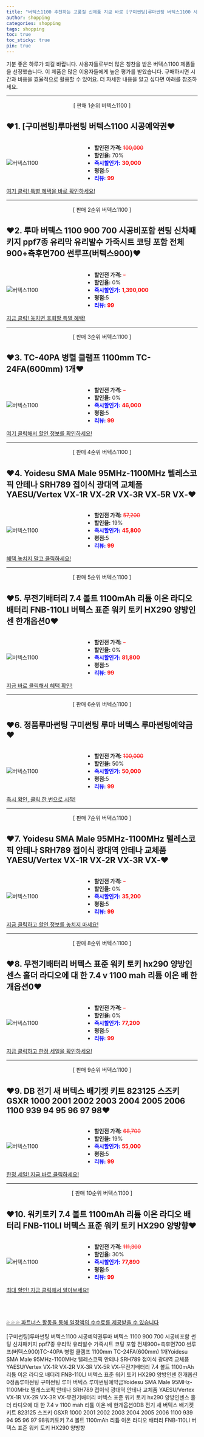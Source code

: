 ```yaml
---
title: "버텍스1100 추천하는 고품질 신제품 지금 바로 [구미썬팅]루마썬팅 버텍스1100 시공예약권"
author: shopping
categories: shopping
tags: shopping
toc: true
toc_sticky: true
pin: true
---
```

기분 좋은 하루가 되길 바랍니다. 사용자들로부터 많은 칭찬을 받은 버텍스1100 제품들을 선정했습니다. 이 제품은 많은 이용자들에게 높은 평가를 받았습니다. 구매하시면 시간과 비용을 효율적으로 활용할 수 있어요. 더 자세한 내용을 알고 싶다면 아래를 참조하세요.

---
<p class="toplist" style="margin: 0 auto; display: block; width: fit-content;">[ 판매 1순위 버텍스1100 ]</p>

<h2><strong>❤️1. [구미썬팅]루마썬팅 버텍스1100 시공예약권❤️</strong></h2>

<div style="display: flex; align-items: center;">
    <div style="flex: 0.4;">
        <img src="https://thumbnail9.coupangcdn.com/thumbnails/remote/230x230ex/image/vendor_inventory/4db2/496983dde095b6359cdc8254280bb0ce8a225a9a0639a9c52ee124ba5a8e.jpg" alt="버텍스1100" style="max-width: 100%;">
    </div>
    <div style="flex: 0.6; margin-left: 10px;">
        <ul>
            <li><strong>할인전 가격:</strong> <del style="color: red;">100,000</del></li>
            <li><strong>할인율:</strong> 70%</li>
            <li><span style='color:blue'><strong>즉시할인가:</strong></span> <span style='color:red'><strong>30,000</strong></span></li>
            <li><strong>평점:</strong>5</li>
            <li><span style='color:blue'><strong>리뷰:</strong></span> <span style='color:red'><strong>99</strong></span></li>
        </ul>
    </div>
</div>
<div class="center">
    <a href="https://selin100587001.github.io?lptag=AF9450613&subid=githubio&pageKey=6320615833&traceid=V0-153&itemId=13170983035&vendorItemId=80429648874" class="myButton">
        여기 클릭! 특별 혜택을 바로 확인하세요!
    </a>
</div>


---
<p class="toplist" style="margin: 0 auto; display: block; width: fit-content;">[ 판매 2순위 버텍스1100 ]</p>

<h2><strong>❤️2. 루마 버텍스 1100 900 700 시공비포함 썬팅 신차패키지 ppf7종 유리막 유리발수 가죽시트 코팅 포함 전체900+측후면700 썬루프(버텍스900)❤️</strong></h2>

<div style="display: flex; align-items: center;">
    <div style="flex: 0.4;">
        <img src="https://thumbnail6.coupangcdn.com/thumbnails/remote/230x230ex/image/vendor_inventory/83ee/9b959179f2ac2df0953d0a6115f7372d723b0fb051198dd2751a3f66aded.jpg" alt="버텍스1100" style="max-width: 100%;">
    </div>
    <div style="flex: 0.6; margin-left: 10px;">
        <ul>
            <li><strong>할인전 가격:</strong> <del style="color: red;">-</del></li>
            <li><strong>할인율:</strong> 0%</li>
            <li><span style='color:blue'><strong>즉시할인가:</strong></span> <span style='color:red'><strong>1,390,000</strong></span></li>
            <li><strong>평점:</strong>5</li>
            <li><span style='color:blue'><strong>리뷰:</strong></span> <span style='color:red'><strong>99</strong></span></li>
        </ul>
    </div>
</div>
<div class="center">
    <a href="https://selin100587001.github.io?lptag=AF9450613&subid=githubio&pageKey=8220591667&traceid=V0-153&itemId=23626337470&vendorItemId=90651858517" class="myButton">
        지금 클릭! 놓치면 후회할 특별 혜택!
    </a>
</div>


---
<p class="toplist" style="margin: 0 auto; display: block; width: fit-content;">[ 판매 3순위 버텍스1100 ]</p>

<h2><strong>❤️3. TC-40PA 병렬 클램프 1100mm TC-24FA(600mm) 1개❤️</strong></h2>

<div style="display: flex; align-items: center;">
    <div style="flex: 0.4;">
        <img src="https://thumbnail10.coupangcdn.com/thumbnails/remote/230x230ex/image/vendor_inventory/7f21/5a53a7bcb28c10594052a12e6fc5442a608853cfd00c4550ea6fa5576962.jpg" alt="버텍스1100" style="max-width: 100%;">
    </div>
    <div style="flex: 0.6; margin-left: 10px;">
        <ul>
            <li><strong>할인전 가격:</strong> <del style="color: red;">-</del></li>
            <li><strong>할인율:</strong> 0%</li>
            <li><span style='color:blue'><strong>즉시할인가:</strong></span> <span style='color:red'><strong>46,000</strong></span></li>
            <li><strong>평점:</strong>5</li>
            <li><span style='color:blue'><strong>리뷰:</strong></span> <span style='color:red'><strong>99</strong></span></li>
        </ul>
    </div>
</div>
<div class="center">
    <a href="https://selin100587001.github.io?lptag=AF9450613&subid=githubio&pageKey=7885345026&traceid=V0-153&itemId=21574362072&vendorItemId=88626070581" class="myButton">
        여기 클릭해서 할인 정보를 확인하세요!
    </a>
</div>


---
<p class="toplist" style="margin: 0 auto; display: block; width: fit-content;">[ 판매 4순위 버텍스1100 ]</p>

<h2><strong>❤️4. Yoidesu SMA Male 95MHz-1100MHz 텔레스코픽 안테나 SRH789 접이식 광대역 교체품 YAESU/Vertex VX‑1R VX‑2R VX‑3R VX‑5R VX‑❤️</strong></h2>

<div style="display: flex; align-items: center;">
    <div style="flex: 0.4;">
        <img src="https://thumbnail8.coupangcdn.com/thumbnails/remote/230x230ex/image/vendor_inventory/4fbd/33b00b8ab8f8e7ad600801209cb5504a20ef029c0840d99958dbefcfa4cf.jpg" alt="버텍스1100" style="max-width: 100%;">
    </div>
    <div style="flex: 0.6; margin-left: 10px;">
        <ul>
            <li><strong>할인전 가격:</strong> <del style="color: red;">57,200</del></li>
            <li><strong>할인율:</strong> 19%</li>
            <li><span style='color:blue'><strong>즉시할인가:</strong></span> <span style='color:red'><strong>45,800</strong></span></li>
            <li><strong>평점:</strong>5</li>
            <li><span style='color:blue'><strong>리뷰:</strong></span> <span style='color:red'><strong>99</strong></span></li>
        </ul>
    </div>
</div>
<div class="center">
    <a href="https://selin100587001.github.io?lptag=AF9450613&subid=githubio&pageKey=8037664528&traceid=V0-153&itemId=22493097812&vendorItemId=89535282716" class="myButton">
        혜택 놓치지 말고 클릭하세요!
    </a>
</div>


---
<p class="toplist" style="margin: 0 auto; display: block; width: fit-content;">[ 판매 5순위 버텍스1100 ]</p>

<h2><strong>❤️5. 무전기배터리 7.4 볼트 1100mAh 리튬 이온 라디오 배터리 FNB-110LI 버텍스 표준 워키 토키 HX290 양방인센 한개옵션0❤️</strong></h2>

<div style="display: flex; align-items: center;">
    <div style="flex: 0.4;">
        <img src="https://thumbnail9.coupangcdn.com/thumbnails/remote/230x230ex/image/vendor_inventory/f146/aa53ec424a44fb538d49f3bcd546ddafdcad6169b124e2149c6c24648290.jpg" alt="버텍스1100" style="max-width: 100%;">
    </div>
    <div style="flex: 0.6; margin-left: 10px;">
        <ul>
            <li><strong>할인전 가격:</strong> <del style="color: red;">-</del></li>
            <li><strong>할인율:</strong> 0%</li>
            <li><span style='color:blue'><strong>즉시할인가:</strong></span> <span style='color:red'><strong>81,800</strong></span></li>
            <li><strong>평점:</strong>5</li>
            <li><span style='color:blue'><strong>리뷰:</strong></span> <span style='color:red'><strong>99</strong></span></li>
        </ul>
    </div>
</div>
<div class="center">
    <a href="https://selin100587001.github.io?lptag=AF9450613&subid=githubio&pageKey=6994312045&traceid=V0-153&itemId=17128630217&vendorItemId=84301804724" class="myButton">
        지금 바로 클릭해서 혜택 확인!
    </a>
</div>


---
<p class="toplist" style="margin: 0 auto; display: block; width: fit-content;">[ 판매 6순위 버텍스1100 ]</p>

<h2><strong>❤️6. 정품루마썬팅 구미썬팅 루마 버텍스 루마썬팅예약금❤️</strong></h2>

<div style="display: flex; align-items: center;">
    <div style="flex: 0.4;">
        <img src="https://thumbnail7.coupangcdn.com/thumbnails/remote/230x230ex/image/vendor_inventory/a86f/6bcb3f08a8f91a79bfcfb6c893d3c6ee35d1679c9155440153d5372073b7.jpg" alt="버텍스1100" style="max-width: 100%;">
    </div>
    <div style="flex: 0.6; margin-left: 10px;">
        <ul>
            <li><strong>할인전 가격:</strong> <del style="color: red;">100,000</del></li>
            <li><strong>할인율:</strong> 50%</li>
            <li><span style='color:blue'><strong>즉시할인가:</strong></span> <span style='color:red'><strong>50,000</strong></span></li>
            <li><strong>평점:</strong>5</li>
            <li><span style='color:blue'><strong>리뷰:</strong></span> <span style='color:red'><strong>99</strong></span></li>
        </ul>
    </div>
</div>
<div class="center">
    <a href="https://selin100587001.github.io?lptag=AF9450613&subid=githubio&pageKey=6320481146&traceid=V0-153&itemId=13170146742&vendorItemId=70005995472" class="myButton">
        즉시 확인, 클릭 한 번으로 시작!
    </a>
</div>


---
<p class="toplist" style="margin: 0 auto; display: block; width: fit-content;">[ 판매 7순위 버텍스1100 ]</p>

<h2><strong>❤️7. Yoidesu SMA Male 95MHz-1100MHz 텔레스코픽 안테나 SRH789 접이식 광대역 안테나 교체품 YAESU/Vertex VX‑1R VX‑2R VX‑3R VX‑❤️</strong></h2>

<div style="display: flex; align-items: center;">
    <div style="flex: 0.4;">
        <img src="https://thumbnail9.coupangcdn.com/thumbnails/remote/230x230ex/image/vendor_inventory/cf10/936f5353f76822f00f9827f6335ca64756781cdafd4eb8f70cf23393f923.jpg" alt="버텍스1100" style="max-width: 100%;">
    </div>
    <div style="flex: 0.6; margin-left: 10px;">
        <ul>
            <li><strong>할인전 가격:</strong> <del style="color: red;">-</del></li>
            <li><strong>할인율:</strong> 0%</li>
            <li><span style='color:blue'><strong>즉시할인가:</strong></span> <span style='color:red'><strong>35,200</strong></span></li>
            <li><strong>평점:</strong>5</li>
            <li><span style='color:blue'><strong>리뷰:</strong></span> <span style='color:red'><strong>99</strong></span></li>
        </ul>
    </div>
</div>
<div class="center">
    <a href="https://selin100587001.github.io?lptag=AF9450613&subid=githubio&pageKey=7748729420&traceid=V0-153&itemId=20866203613&vendorItemId=87933556131" class="myButton">
        지금 클릭하고 할인 정보를 놓치지 마세요!
    </a>
</div>


---
<p class="toplist" style="margin: 0 auto; display: block; width: fit-content;">[ 판매 8순위 버텍스1100 ]</p>

<h2><strong>❤️8. 무전기배터리 버텍스 표준 워키 토키 hx290 양방인센스 홀더 라디오에 대 한 7.4 v 1100 mah 리튬 이온 배 한개옵션0❤️</strong></h2>

<div style="display: flex; align-items: center;">
    <div style="flex: 0.4;">
        <img src="https://thumbnail10.coupangcdn.com/thumbnails/remote/230x230ex/image/vendor_inventory/6a77/6f002281d314478aeb796e90c94a52f2fe55c1c1db59f2c047cffc14c46a.jpg" alt="버텍스1100" style="max-width: 100%;">
    </div>
    <div style="flex: 0.6; margin-left: 10px;">
        <ul>
            <li><strong>할인전 가격:</strong> <del style="color: red;">-</del></li>
            <li><strong>할인율:</strong> 0%</li>
            <li><span style='color:blue'><strong>즉시할인가:</strong></span> <span style='color:red'><strong>77,200</strong></span></li>
            <li><strong>평점:</strong>5</li>
            <li><span style='color:blue'><strong>리뷰:</strong></span> <span style='color:red'><strong>99</strong></span></li>
        </ul>
    </div>
</div>
<div class="center">
    <a href="https://selin100587001.github.io?lptag=AF9450613&subid=githubio&pageKey=6994296642&traceid=V0-153&itemId=17128547461&vendorItemId=84301724332" class="myButton">
        지금 클릭하고 한정 세일을 확인하세요!
    </a>
</div>


---
<p class="toplist" style="margin: 0 auto; display: block; width: fit-content;">[ 판매 9순위 버텍스1100 ]</p>

<h2><strong>❤️9. DB 전기 새 버텍스 배기켓 키트 823125 스즈키 GSXR 1000 2001 2002 2003 2004 2005 2006 1100 939 94 95 96 97 98❤️</strong></h2>

<div style="display: flex; align-items: center;">
    <div style="flex: 0.4;">
        <img src="https://thumbnail8.coupangcdn.com/thumbnails/remote/230x230ex/image/vendor_inventory/1a4b/285a75a72a8b91dfafbf9ae8633435de39c36810241b6f5aeb8991bbc42f.jpg" alt="버텍스1100" style="max-width: 100%;">
    </div>
    <div style="flex: 0.6; margin-left: 10px;">
        <ul>
            <li><strong>할인전 가격:</strong> <del style="color: red;">68,700</del></li>
            <li><strong>할인율:</strong> 19%</li>
            <li><span style='color:blue'><strong>즉시할인가:</strong></span> <span style='color:red'><strong>55,000</strong></span></li>
            <li><strong>평점:</strong>5</li>
            <li><span style='color:blue'><strong>리뷰:</strong></span> <span style='color:red'><strong>99</strong></span></li>
        </ul>
    </div>
</div>
<div class="center">
    <a href="https://selin100587001.github.io?lptag=AF9450613&subid=githubio&pageKey=8085388196&traceid=V0-153&itemId=22815280540&vendorItemId=89850118148" class="myButton">
        한정 세일! 지금 바로 클릭하세요!
    </a>
</div>


---
<p class="toplist" style="margin: 0 auto; display: block; width: fit-content;">[ 판매 10순위 버텍스1100 ]</p>

<h2><strong>❤️10. 워키토키 7.4 볼트 1100mAh 리튬 이온 라디오 배터리 FNB-110LI 버텍스 표준 워키 토키 HX290 양방향❤️</strong></h2>

<div style="display: flex; align-items: center;">
    <div style="flex: 0.4;">
        <img src="https://thumbnail9.coupangcdn.com/thumbnails/remote/230x230ex/image/vendor_inventory/f146/aa53ec424a44fb538d49f3bcd546ddafdcad6169b124e2149c6c24648290.jpg" alt="버텍스1100" style="max-width: 100%;">
    </div>
    <div style="flex: 0.6; margin-left: 10px;">
        <ul>
            <li><strong>할인전 가격:</strong> <del style="color: red;">111,300</del></li>
            <li><strong>할인율:</strong> 30%</li>
            <li><span style='color:blue'><strong>즉시할인가:</strong></span> <span style='color:red'><strong>77,890</strong></span></li>
            <li><strong>평점:</strong>5</li>
            <li><span style='color:blue'><strong>리뷰:</strong></span> <span style='color:red'><strong>99</strong></span></li>
        </ul>
    </div>
</div>
<div class="center">
    <a href="https://selin100587001.github.io?lptag=AF9450613&subid=githubio&pageKey=6989638416&traceid=V0-153&itemId=17102804364&vendorItemId=84276607515" class="myButton">
        최대 할인! 지금 클릭해서 알아보세요!
    </a>
</div>

<br><br><br>[💦 💦 💦 파트너스 활동을 통해 일정액의 수수료를 제공받을 수 있습니다](https://link.coupang.com/a/bcpT2c)<br><br>[구미썬팅]루마썬팅 버텍스1100 시공예약권루마 버텍스 1100 900 700 시공비포함 썬팅 신차패키지 ppf7종 유리막 유리발수 가죽시트 코팅 포함 전체900+측후면700 썬루프(버텍스900)TC-40PA 병렬 클램프 1100mm TC-24FA(600mm) 1개Yoidesu SMA Male 95MHz-1100MHz 텔레스코픽 안테나 SRH789 접이식 광대역 교체품 YAESU/Vertex VX‑1R VX‑2R VX‑3R VX‑5R VX‑무전기배터리 7.4 볼트 1100mAh 리튬 이온 라디오 배터리 FNB-110LI 버텍스 표준 워키 토키 HX290 양방인센 한개옵션0정품루마썬팅 구미썬팅 루마 버텍스 루마썬팅예약금Yoidesu SMA Male 95MHz-1100MHz 텔레스코픽 안테나 SRH789 접이식 광대역 안테나 교체품 YAESU/Vertex VX‑1R VX‑2R VX‑3R VX‑무전기배터리 버텍스 표준 워키 토키 hx290 양방인센스 홀더 라디오에 대 한 7.4 v 1100 mah 리튬 이온 배 한개옵션0DB 전기 새 버텍스 배기켓 키트 823125 스즈키 GSXR 1000 2001 2002 2003 2004 2005 2006 1100 939 94 95 96 97 98워키토키 7.4 볼트 1100mAh 리튬 이온 라디오 배터리 FNB-110LI 버텍스 표준 워키 토키 HX290 양방향